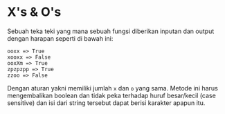 # X's & O's

Sebuah teka teki yang mana sebuah fungsi diberikan inputan dan output dengan harapan seperti di bawah ini:
```
ooxx => True
xooxx => False
ooxXm => True
zpzpzpp => True
zzoo => False
```

Dengan aturan yakni memiliki jumlah `x` dan `o` yang sama. Metode ini harus mengembalikan boolean dan tidak peka terhadap huruf besar/kecil (case sensitive) dan isi dari string tersebut dapat berisi karakter apapun itu.
